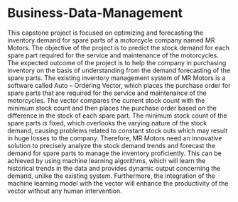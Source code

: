 # Business-Data-Management
This capstone project is focused on optimizing and forecasting the inventory demand for spare parts of a motorcycle company named MR Motors. The objective of the project is to predict the stock demand for each spare part required for the service and maintenance of the motorcycles. The expected outcome of the project is to help the company in purchasing inventory on the basis of understanding from the demand forecasting of the spare parts. The existing inventory management system of MR Motors is a software called Auto – Ordering Vector, which places the purchase order for spare parts that are required for the service and maintenance of the motorcycles. The vector compares the current stock count with the minimum stock count and then places the purchase order based on the difference in the stock of each spare part. The minimum stock count of the spare parts is fixed, which overlooks the varying nature of the stock demand, causing problems related to constant stock outs which may result in huge losses to the company. Therefore, MR Motors need an innovative solution to precisely analyze the stock demand trends and forecast the demand for spare parts to manage the inventory proficiently. This can be achieved by using machine learning algorithms, which will learn the historical trends in the data and provides dynamic output concerning the demand, unlike the existing system. Furthermore, the integration of the machine learning model with the vector will enhance the productivity of the vector without any human intervention.
